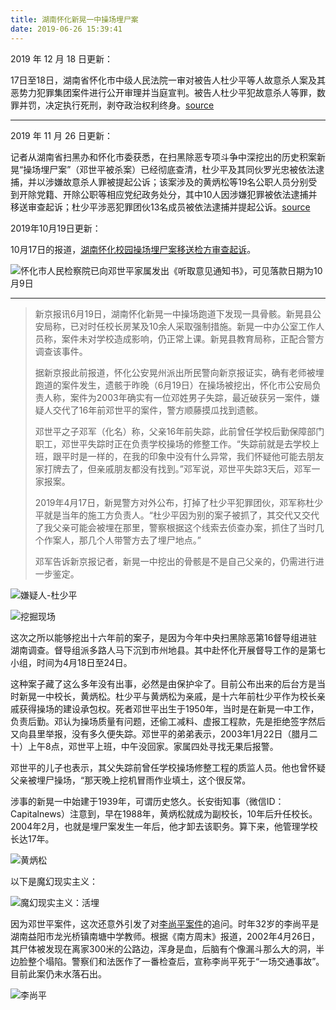 ```yaml
---
title: 湖南怀化新晃一中操场埋尸案
date: 2019-06-26 15:39:41
---
```


2019 年 12 月 18 日更新：

17日至18日，湖南省怀化市中级人民法院一审对被告人杜少平等人故意杀人案及其恶势力犯罪集团案件进行公开审理并当庭宣判。被告人杜少平犯故意杀人等罪，数罪并罚，决定执行死刑，剥夺政治权利终身。[source](https://www.zhihu.com/question/361624094)

---

2019 年 11 月 26 日更新：

记者从湖南省扫黑办和怀化市委获悉，在扫黑除恶专项斗争中深挖出的历史积案新晃“操场埋尸案”（邓世平被杀案）已经彻底查清，杜少平及其同伙罗光忠被依法逮捕，并以涉嫌故意杀人罪被提起公诉；该案涉及的黄炳松等19名公职人员分别受到开除党籍、开除公职等相应党纪政务处分，其中10人因涉嫌犯罪被依法逮捕并移送审查起诉；杜少平涉恶犯罪团伙13名成员被依法逮捕并提起公诉。[source](http://society.people.com.cn/n1/2019/1126/c1008-31475781.html)

2019年10月19日更新：

10月17日的报道，[湖南怀化校园操场埋尸案移送检方审查起诉](http://www.sohu.com/a/347721114_260616)。

![怀化市人民检察院已向邓世平家属发出《听取意见通知书》，可见落款日期为10月9日](https://imgs.codewoody.com/uploads/big/60876dc48725d1b934b67aaee28a20e0.jpeg)

---

> 新京报讯6月19日，湖南怀化新晃一中操场跑道下发现一具骨骸。新晃县公安局称，已对时任校长房某及10余人采取强制措施。新晃一中办公室工作人员称，案件未对学校造成影响，仍正常上课。新晃县教育局称，正配合警方调查该事件。
>
> 据新京报此前报道，怀化公安晃州派出所民警向新京报证实，确有老师被埋跑道的案件发生，遗骸于昨晚（6月19日）在操场被挖出，怀化市公安局负责人称，案件为2003年确实有一位邓姓男子失踪，最近破获另一案件，嫌疑人交代了16年前邓世平的案件，警方顺藤摸瓜找到遗骸。
>
> 邓世平之子邓军（化名）称，父亲16年前失踪，此前曾任学校后勤保障部门职工，邓世平失踪时正在负责学校操场的修整工作。“失踪前就是去学校上班，跟平时是一样的，在我的印象中没有什么异常，我们怀疑他可能去朋友家打牌去了，但亲戚朋友都没有找到。”邓军说，邓世平失踪3天后，邓军一家报案。
>
> 2019年4月17日，新晃警方对外公布，打掉了杜少平犯罪团伙，邓军称杜少平就是当年的施工方负责人。“杜少平因为别的案子被抓了，其交代又交代了我父亲可能会被埋在那里，警察根据这个线索去侦查办案，抓住了当时几个作案人，那几个人带警方去了埋尸地点。”
>
> 邓军告诉新京报记者，新晃一中挖出的骨骸是不是自己父亲的，仍需进行进一步鉴定。

![嫌疑人-杜少平](https://imgs.codewoody.com/uploads/big/786f4062617bf2340a2147f2f66fd939.jpg)

![挖掘现场](https://imgs.codewoody.com/uploads/big/d5fc5499d36cc17abcb65ddf4b6b195e.jpg)

这次之所以能够挖出十六年前的案子，是因为今年中央扫黑除恶第16督导组进驻湖南调查。督导组派多路人马下沉到市州地县。其中赴怀化开展督导工作的是第七小组，时间为4月18日至24日。

这种案子藏了这么多年没有出事，必然是由保护伞了。目前公布出来的后台方是当时新晃一中校长，黄炳松。杜少平与黄炳松为亲戚，是十六年前杜少平作为校长亲戚获得操场的建设承包权。死者邓世平出生于1950年，当时是在新晃一中工作，负责后勤。邓认为操场质量有问题，还偷工减料、虚报工程款，先是拒绝签字然后又向县里举报，没有多久便失踪。邓世平的弟弟表示，2003年1月22日（腊月二十）上午8点，邓世平上班，中午没回家。家属四处寻找无果后报警。

邓世平的儿子也表示，其父失踪前曾任学校操场修整工程的质监人员。他也曾怀疑父亲被埋尸操场，“那天晚上挖机冒雨作业填土，这个很反常。

涉事的新晃一中始建于1939年，可谓历史悠久。长安街知事（微信ID：Capitalnews）注意到，早在1988年，黄炳松就成为副校长，10年后升任校长。2004年2月，也就是埋尸案发生一年后，他才卸去该职务。算下来，他管理学校长达17年。

![黄炳松](https://imgs.codewoody.com/uploads/big/6546c1411547ad463e6fa7c5bdc8e2ad.jpg)

以下是魔幻现实主义：

![魔幻现实主义：活埋](https://imgs.codewoody.com/uploads/big/54aab0df8cff533e86817c52cade0b6f.jpg)

因为邓世平案件，这次还意外引发了对[李尚平案件](https://zhuanlan.zhihu.com/p/70426572)的追问。时年32岁的李尚平是湖南益阳市龙光桥镇南塘中学教师。根据《南方周末》报道，2002年4月26日，其尸体被发现在离家300米的公路边，浑身是血，后脑有个像漏斗那么大的洞，半边脸整个塌陷。警察们和法医作了一番检查后，宣称李尚平死于“一场交通事故”。目前此案仍未水落石出。

![李尚平](https://imgs.codewoody.com/uploads/big/b515415baa1824044683603596d8e709.jpg)
